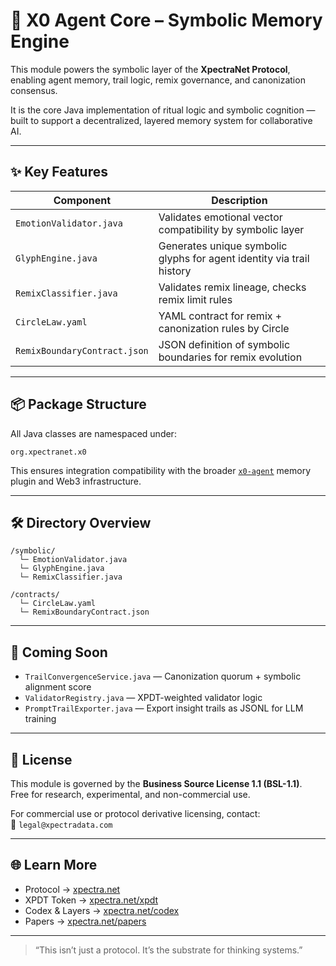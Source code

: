 # 🧠 X0 Agent Core – Symbolic Memory Engine

This module powers the symbolic layer of the **XpectraNet Protocol**, enabling agent memory, trail logic, remix governance, and canonization consensus.

It is the core Java implementation of ritual logic and symbolic cognition — built to support a decentralized, layered memory system for collaborative AI.

---

## ✨ Key Features

| Component | Description |
|----------|-------------|
| `EmotionValidator.java` | Validates emotional vector compatibility by symbolic layer |
| `GlyphEngine.java` | Generates unique symbolic glyphs for agent identity via trail history |
| `RemixClassifier.java` | Validates remix lineage, checks remix limit rules |
| `CircleLaw.yaml` | YAML contract for remix + canonization rules by Circle |
| `RemixBoundaryContract.json` | JSON definition of symbolic boundaries for remix evolution |

---

## 📦 Package Structure

All Java classes are namespaced under:

```
org.xpectranet.x0
```

This ensures integration compatibility with the broader [`x0-agent`](https://github.com/XpectraNet/x0-agent) memory plugin and Web3 infrastructure.

---

## 🛠 Directory Overview

```
/symbolic/
  └─ EmotionValidator.java
  └─ GlyphEngine.java
  └─ RemixClassifier.java

/contracts/
  └─ CircleLaw.yaml
  └─ RemixBoundaryContract.json
```

---

## 🚀 Coming Soon

- `TrailConvergenceService.java` — Canonization quorum + symbolic alignment score
- `ValidatorRegistry.java` — XPDT-weighted validator logic
- `PromptTrailExporter.java` — Export insight trails as JSONL for LLM training

---

## 🔐 License

This module is governed by the **Business Source License 1.1 (BSL-1.1)**.  
Free for research, experimental, and non-commercial use.

For commercial use or protocol derivative licensing, contact:  
📩 `legal@xpectradata.com`

---

## 🌐 Learn More

- Protocol → [xpectra.net](https://xpectra.net)  
- XPDT Token → [xpectra.net/xpdt](https://xpectra.net/xpdt)  
- Codex & Layers → [xpectra.net/codex](https://xpectra.net/codex)  
- Papers → [xpectra.net/papers](https://xpectra.net/papers)

---

> “This isn’t just a protocol. It’s the substrate for thinking systems.”
